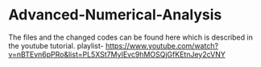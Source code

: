 # Advanced-Numerical-Analysis
The files and the changed codes can be found here which is described in the youtube tutorial.
playlist- https://www.youtube.com/watch?v=nBTEvn6pPRo&list=PL5XSt7MyIEvc9hMOSQjGfKEtnJey2cVNY
